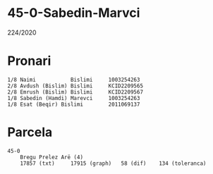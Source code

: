 # 45-0-Sabedin-Marvci
224/2020

# Pronari
    1/8 Naimi           Bislimi     1003254263
    2/8 Avdush (Bislim) Bislimi     KCID2209565
    2/8 Emrush (Bislim) Bislimi     KCID2209567
    1/8 Sabedin (Hamdi) Marevci     1003254263
    1/8 Esat (Beqir) Bislimi        2011069137

# Parcela
    45-0
        Bregu Prelez Arë (4)
        17857 (txt)     17915 (graph)   58 (dif)    134 (toleranca)